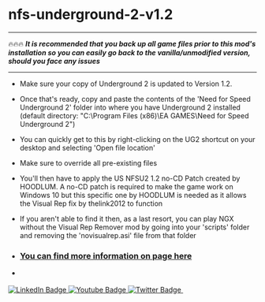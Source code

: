 # nfs-underground-2-v1.2

___

🔥🔥🔥 ***It is recommended that you back up all game files prior to this mod's installation so you can easily go back to the vanilla/unmodified version, should you face any issues***

___

+  Make sure your copy of Underground 2 is updated to Version 1.2.

+  Once that's ready, copy and paste the contents of the 'Need for Speed Underground 2' folder into where you have Underground 2 installed
(default directory: "C:\Program Files (x86)\EA GAMES\Need for Speed Underground 2")

+  You can quickly get to this by right-clicking on the UG2 shortcut on your desktop and selecting 'Open file location'

+  Make sure to override all pre-existing files

+  You'll then have to apply the US NFSU2 1.2 no-CD Patch created by HOODLUM. A no-CD patch is required to make the game work on Windows 10 but this specific one by HOODLUM is needed as it allows the Visual Rep fix by thelink2012 to function

+  If you aren't able to find it then, as a last resort, you can play NGX without the Visual Rep Remover mod by going into your 'scripts' folder and removing the 'novisualrep.asi' file from that folder

+  ### [You can find more information on page here](https://www.bing.com/images/search?view=detailV2&ccid=jjmQ52ml&id=B3D70787A9FEC0884C7B09048D1B795739E88D1A&thid=OIP.jjmQ52mlH4q_NvbeUz-ryQHaD3&mediaurl=https%3a%2f%2f1hitgames.com%2fwp-content%2fuploads%2f2019%2f09%2fNeed-for-Speed-Underground-2-1.jpg&cdnurl=https%3a%2f%2fth.bing.com%2fth%2fid%2fR.8e3990e769a51f8abf36f6de533fabc9%3frik%3dGo3oOVd5G40ECQ%26pid%3dImgRaw%26r%3d0&exph=1494&expw=2866&q=nfs+underground+2+v1.2+no+cd&simid=607987999138723846&FORM=IRPRST&ck=D41DF8B4CDE39569FCFCA9FA4E232DF3&selectedIndex=19&itb=0)

+  <div id="badges">
  <a href="your-linkedin-URL">
    <img src="https://img.shields.io/badge/LinkedIn-blue?style=for-the-badge&logo=linkedin&logoColor=white" alt="LinkedIn Badge"/>
  </a>
  <a href="your-youtube-URL">
    <img src="https://img.shields.io/badge/YouTube-red?style=for-the-badge&logo=youtube&logoColor=white" alt="Youtube Badge"/>
  </a>
  <a href="your-twitter-URL">
    <img src="https://img.shields.io/badge/Twitter-blue?style=for-the-badge&logo=twitter&logoColor=white" alt="Twitter Badge"/>
  </a>
</div>
<img src="https://komarev.com/ghpvc/?username=your-github-username&style=flat-square&color=blue" alt=""/>

